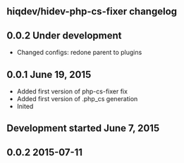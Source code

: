 hiqdev/hidev-php-cs-fixer changelog
-----------------------------------

## 0.0.2 Under development

- Changed configs: redone parent to plugins

## 0.0.1 June 19, 2015

- Added first version of php-cs-fixer fix
- Added first version of .php_cs generation
- Inited

## Development started June 7, 2015


## 0.0.2 2015-07-11


